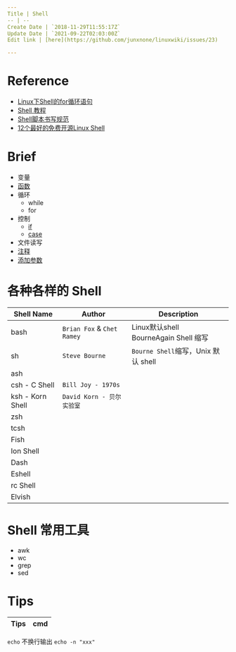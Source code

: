 ```yaml
---
Title | Shell
-- | --
Create Date | `2018-11-29T11:55:17Z`
Update Date | `2021-09-22T02:03:00Z`
Edit link | [here](https://github.com/junxnone/linuxwiki/issues/23)

---
```

# Reference
- [Linux下Shell的for循环语句](https://www.cnblogs.com/EasonJim/p/8315939.html)
- [Shell 教程](http://www.runoob.com/linux/linux-shell.html)
- [Shell脚本书写规范](https://www.cnblogs.com/thatsit/p/shell-jiao-ben-shu-xie-gui-fan.html)
- [12个最好的免费开源Linux Shell](https://www.cnblogs.com/rainy0426/articles/12805710.html)



# Brief

- 变量
- [函数](./Shell_Function)
- 循环
  - while
  - for
- 控制
  - [if](./Shell_if)
  - [case](./Shell_case)
- 文件读写
- [注释](./Shell_comment)
- [添加参数](./Shell_arguments)

# 各种各样的 Shell 

Shell Name | Author | Description
-- | -- | --
bash | `Brian Fox` & `Chet Ramey`| Linux默认shell <br>BourneAgain Shell 缩写
sh | `Steve Bourne` | `Bourne Shell`缩写，Unix 默认 shell
ash |
csh - C Shell | `Bill Joy - 1970s`
ksh - Korn Shell | `David Korn - 贝尔实验室`
zsh |
tcsh | 
Fish |
Ion Shell |
Dash |
Eshell |
rc Shell |
Elvish |



# Shell 常用工具

- awk
- wc
- grep
- sed



# Tips

Tips | cmd
-- | --
 `echo` 不换行输出 `echo -n "xxx"`

